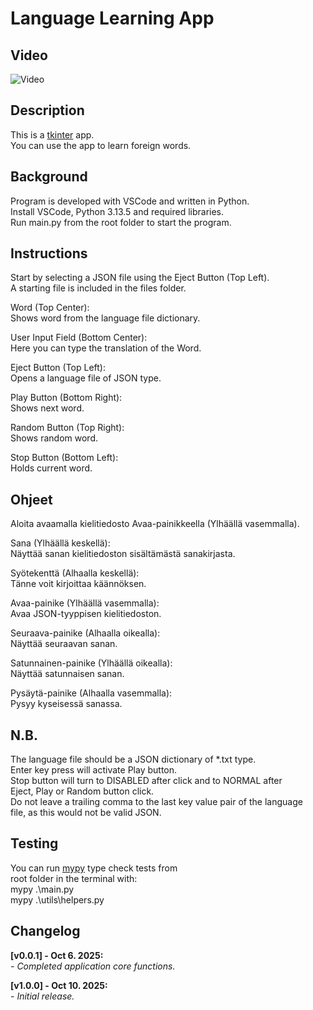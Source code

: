 # Language Learning App

## Video

![Video](video_3.gif)

## Description

This is a [tkinter](https://docs.python.org/3/library/tkinter.html) app.<br />
You can use the app to learn foreign words.<br />

## Background

Program is developed with VSCode and written in Python.<br />
Install VSCode, Python 3.13.5 and required libraries.<br />
Run main.py from the root folder to start the program.<br />

## Instructions

Start by selecting a JSON file using the Eject Button (Top Left).<br />
A starting file is included in the files folder.<br />

Word (Top Center):<br />
Shows word from the language file dictionary.<br />

User Input Field (Bottom Center):<br />
Here you can type the translation of the Word.<br />

Eject Button (Top Left):<br />
Opens a language file of JSON type.<br />

Play Button (Bottom Right):<br />
Shows next word.<br />

Random Button (Top Right):<br />
Shows random word.<br />

Stop Button (Bottom Left):<br />
Holds current word.<br />

## Ohjeet

Aloita avaamalla kielitiedosto Avaa-painikkeella (Ylhäällä vasemmalla).<br />

Sana (Ylhäällä keskellä):<br />
Näyttää sanan kielitiedoston sisältämästä sanakirjasta.<br />

Syötekenttä (Alhaalla keskellä):<br />
Tänne voit kirjoittaa käännöksen.<br />

Avaa-painike (Ylhäällä vasemmalla):<br />
Avaa JSON-tyyppisen kielitiedoston.<br />

Seuraava-painike (Alhaalla oikealla):<br />
Näyttää seuraavan sanan.<br />

Satunnainen-painike (Ylhäällä oikealla):<br />
Näyttää satunnaisen sanan.<br />

Pysäytä-painike (Alhaalla vasemmalla):<br />
Pysyy kyseisessä sanassa.<br />

## N.B.

The language file should be a JSON dictionary of *.txt type.<br />
Enter key press will activate Play button.<br />
Stop button will turn to DISABLED after click and to NORMAL after<br />
Eject, Play or Random button click.<br />
Do not leave a trailing comma to the last key value pair of the language<br />
file, as this would not be valid JSON.<br />

## Testing

You can run [mypy](https://www.mypy-lang.org/) type check tests from<br />
root folder in the terminal with:<br />
mypy .\main.py<br />
mypy .\utils\helpers.py <br />

## Changelog

**[v0.0.1] - Oct 6. 2025:**<br />
_- Completed application core functions._<br />

**[v1.0.0] - Oct 10. 2025:**<br />
_- Initial release._<br />
